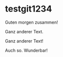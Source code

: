# testgit1234


Guten morgen zusammen!

Ganz anderer Text.


Ganz anderer Text!

Auch so. Wunderbar!


